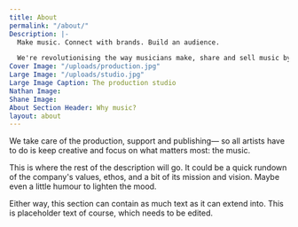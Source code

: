 ```yaml
---
title: About
permalink: "/about/"
Description: |-
  Make music. Connect with brands. Build an audience.

  We're revolutionising the way musicians make, share and sell music by connecting them with brands.
Cover Image: "/uploads/production.jpg"
Large Image: "/uploads/studio.jpg"
Large Image Caption: The production studio
Nathan Image: 
Shane Image: 
About Section Header: Why music?
layout: about
---
```


We take care of the production, support and publishing— so all artists have to do is keep creative and focus on what matters most: the music.

This is where the rest of the description will go. It could be a quick rundown of the company's values, ethos, and a bit of its mission and vision. Maybe even a little humour to lighten the mood.

Either way, this section can contain as much text as it can extend into. This is placeholder text of course, which needs to be edited.